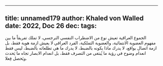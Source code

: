 
---
title: unnamed179
author: Khaled von Walled
date: 2022, Doc 26
dec:
tags:
---
الجموع العراقية تعيش نوع من الاضطراب النفسي النرجسي، لا تملك تفريقاً ما بين مفهوم العضوية الانتمائية، والعضوية التملكية، الفرد العراقي لا يعيش ازمة هوية فقط، بل ازمة اتصال بواقع، لا يدرك ماذا يكونه بالضبط، لا يدرك ما هي تطلعاته بالضبط، ليس فقط انعدام وضوح في رؤية ما يُبتغى من التصرف فقط، بل انعدام الابصار تجاه ما يَحدث ويَحصل فِعلا.


